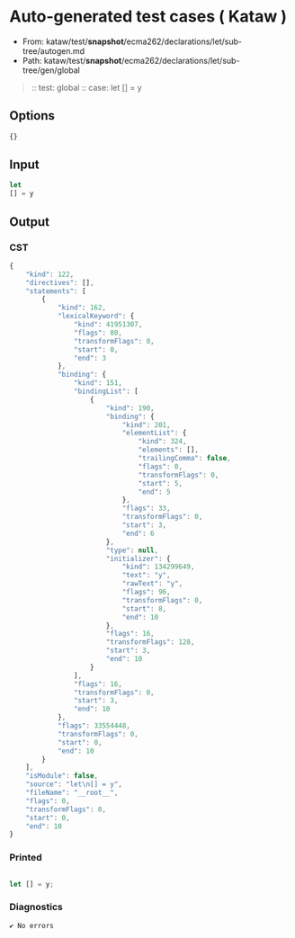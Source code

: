 # Auto-generated test cases ( Kataw )
- From: kataw/test/__snapshot__/ecma262/declarations/let/sub-tree/autogen.md
- Path: kataw/test/__snapshot__/ecma262/declarations/let/sub-tree/gen/global
> :: test: global
> :: case: let
>          [] = y
## Options

`````js
{}
`````
## Input

`````js
let
[] = y
`````
## Output

### CST

```javascript
{
    "kind": 122,
    "directives": [],
    "statements": [
        {
            "kind": 162,
            "lexicalKeyword": {
                "kind": 41951307,
                "flags": 80,
                "transformFlags": 0,
                "start": 0,
                "end": 3
            },
            "binding": {
                "kind": 151,
                "bindingList": [
                    {
                        "kind": 190,
                        "binding": {
                            "kind": 201,
                            "elementList": {
                                "kind": 324,
                                "elements": [],
                                "trailingComma": false,
                                "flags": 0,
                                "transformFlags": 0,
                                "start": 5,
                                "end": 5
                            },
                            "flags": 33,
                            "transformFlags": 0,
                            "start": 3,
                            "end": 6
                        },
                        "type": null,
                        "initializer": {
                            "kind": 134299649,
                            "text": "y",
                            "rawText": "y",
                            "flags": 96,
                            "transformFlags": 0,
                            "start": 8,
                            "end": 10
                        },
                        "flags": 16,
                        "transformFlags": 128,
                        "start": 3,
                        "end": 10
                    }
                ],
                "flags": 16,
                "transformFlags": 0,
                "start": 3,
                "end": 10
            },
            "flags": 33554448,
            "transformFlags": 0,
            "start": 0,
            "end": 10
        }
    ],
    "isModule": false,
    "source": "let\n[] = y",
    "fileName": "__root__",
    "flags": 0,
    "transformFlags": 0,
    "start": 0,
    "end": 10
}
```

### Printed

```javascript

let [] = y;
```

### Diagnostics

```javascript
✔ No errors
```

